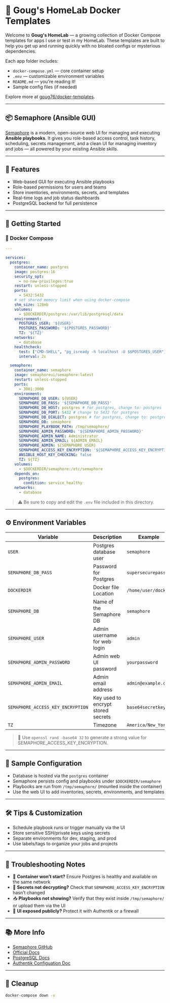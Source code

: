 # 🏡 Goug's HomeLab Docker Templates

Welcome to **Goug's HomeLab** — a growing collection of Docker Compose templates for apps I use or test in my HomeLab. These templates are built to help you get up and running quickly with no bloated configs or mysterious dependencies.

Each app folder includes:

* `docker-compose.yml` — core container setup
* `.env` — customizable environment variables
* `README.md` — you're reading it!
* Sample config files (if needed)

Explore more at [goug76/docker-templates](https://github.com/goug76/docker-templates).

---

## 📦 Semaphore (Ansible GUI)

[Semaphore](https://github.com/ansible-semaphore/semaphore) is a modern, open-source web UI for managing and executing **Ansible playbooks**. It gives you role-based access control, task history, scheduling, secrets management, and a clean UI for managing inventory and jobs — all powered by your existing Ansible skills.

---

## 🧰 Features

* Web-based GUI for executing Ansible playbooks
* Role-based permissions for users and teams
* Store inventories, environments, secrets, and templates
* Real-time logs and job status dashboards
* PostgreSQL backend for full persistence

---

## 🚀 Getting Started

### 🐳 Docker Compose

```yaml
---

services:
  postgres:
    container_name: postgres
    image: postgres:16
    security_opt:
      - no-new-privileges:true
    restart: unless-stopped
    ports:
      - 5432:5432
    # set shared memory limit when using docker-compose
    shm_size: 128mb
    volumes: 
      - $DOCKERDIR/postgres:/var/lib/postgresql/data
    environment:
      POSTGRES_USER: '${USER}'
      POSTGRES_PASSWORD: '${POSTGRES_PASSWORD}'
      TZ: '${TZ}'
    networks:
      - database
    healthcheck:
      test: ["CMD-SHELL", "pg_isready -h localhost -U $$POSTGRES_USER"]
      interval: 2s

  semaphore:
    container_name: semaphore
    image: semaphoreui/semaphore:latest
    restart: unless-stopped
    ports:
      - 3001:3000
    environment:
      SEMAPHORE_DB_USER: ${USER}
      SEMAPHORE_DB_PASS: '${SEMAPHORE_DB_PASS}'
      SEMAPHORE_DB_HOST: postgres # for postgres, change to: postgres
      SEMAPHORE_DB_PORT: 5432 # change to 5432 for postgres
      SEMAPHORE_DB_DIALECT: postgres # for postgres, change to: postgres
      SEMAPHORE_DB: semaphore
      SEMAPHORE_PLAYBOOK_PATH: /tmp/semaphore/
      SEMAPHORE_ADMIN_PASSWORD: '${SEMAPHORE_ADMIN_PASSWORD}'
      SEMAPHORE_ADMIN_NAME: Administrator
      SEMAPHORE_ADMIN_EMAIL: ${ADMIN_EMAIL}
      SEMAPHORE_ADMIN: ${SEMAPHORE_USER}
      SEMAPHORE_ACCESS_KEY_ENCRYPTION: '${SEMAPHORE_ACCESS_KEY_ENCRYPTION}'
      ANSIBLE_HOST_KEY_CHECKING: false
      TZ: ${TZ}
    volumes: 
      - $DOCKERDIR/semaphore:/etc/semaphore
    depends_on:
      postgres:
        condition: service_healthy
    networks:
      - database
```

> ⚠️ Be sure to copy and edit the `.env` file included in this directory.

---

## ⚙️ Environment Variables

| Variable | Description | Example |
|----|----|----|
| `USER` | Postgres database user | `semaphore` |
| `SEMAPHORE_DB_PASS` | Password for Postgres | `supersecurepass` |
| `DOCKERDIR` | Docker file Location | `/home/user/docker` |
| `SEMAPHORE_DB` | Name of the Semaphore DB | `semaphore` |
| `SEMAPHORE_USER` | Admin username for web login | `admin` |
| `SEMAPHORE_ADMIN_PASSWORD` | Admin web UI password | `yourpassword` |
| `SEMAPHORE_ADMIN_EMAIL` | Admin email address | `admin@example.com` |
| `SEMAPHORE_ACCESS_KEY_ENCRYPTION` | Key used to encrypt stored secrets | `base64secretkey` |
| `TZ` | Timezone | `America/New_York` |

> 🔐 Use `openssl rand -base64 32` to generate a strong value for SEMAPHORE_ACCESS_KEY_ENCRYPTION.

---

## 🧪 Sample Configuration

* Database is hosted via the `postgres` container
* Semaphore persists config and playbooks under `$DOCKERDIR/semaphore`
* Playbooks are run from `/tmp/semaphore/` (mounted inside the container)
* Use the web UI to add inventories, secrets, environments, and templates

---

## 🛠️ Tips & Customization

* Schedule playbook runs or trigger manually via the UI
* Store sensitive SSH/private keys using secrets
* Separate environments for dev, staging, and prod
* Use labels/tags to organize your jobs and projects

---

## 🧯 Troubleshooting Notes

* 🔄 **Container won’t start?** Ensure Postgres is healthy and available on the same network
* 🔑 **Secrets not decrypting?** Check that `SEMAPHORE_ACCESS_KEY_ENCRYPTION` hasn’t changed
* 📥 **Playbooks not showing?** Verify that they exist inside `/tmp/semaphore/` or upload them via the UI
* 🔐 **UI exposed publicly?** Protect it with Authentik or a firewall

---

## 📚 More Info

* [Semaphore GitHub](https://github.com/ansible-semaphore/semaphore)
* [Official Docs](https://docs.semaphoreui.com/)
* [PostgreSQL Docs](https://www.postgresql.org/docs/)
* [Authentik Configuation Doc](https://docs.goauthentik.io/integrations/services/semaphore/)

---

## 🧼 Cleanup

```bash
docker-compose down -v
```
